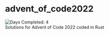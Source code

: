 # advent_of_code2022
![Days Completed: 4](https://img.shields.io/badge/days%20completed-4-red)  
Solutions for Advent of Code 2022 coded in Rust
